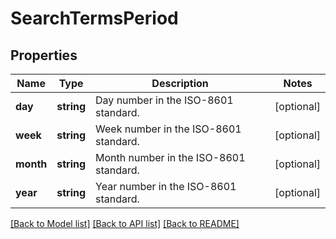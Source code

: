 # SearchTermsPeriod

## Properties
Name | Type | Description | Notes
------------ | ------------- | ------------- | -------------
**day** | **string** | Day number in the ISO-8601 standard. | [optional] 
**week** | **string** | Week number in the ISO-8601 standard. | [optional] 
**month** | **string** | Month number in the ISO-8601 standard. | [optional] 
**year** | **string** | Year number in the ISO-8601 standard. | [optional] 

[[Back to Model list]](../../README.md#documentation-for-models) [[Back to API list]](../../README.md#documentation-for-api-endpoints) [[Back to README]](../../README.md)


